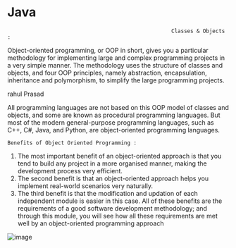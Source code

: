 # Java
                                                        Classes & Objects :

Object-oriented programming, or OOP in short, gives you a particular methodology for implementing large and 
complex programming projects in a very simple manner. The methodology uses the structure of classes and objects, 
and four OOP principles, namely abstraction, encapsulation, inheritance and polymorphism, to simplify the large 
programming projects.

rahul Prasad


All programming languages are not based on this OOP model of classes and objects, and some are known 
as procedural programming languages. But most of the modern general-purpose programming languages, 
such as C++, C#, Java, and Python, are object-oriented programming languages. 

`Benefits of Object Oriented Programming :`
1. The most important benefit of an object-oriented approach is that you tend to build any project in a more 
organised manner, making the development process very efficient.
2. The second benefit is that an object-oriented approach helps you implement real-world scenarios very 
naturally.
3. The third benefit is that the modification and updation of each independent module is easier in this case.
All of these benefits are the requirements of a good software development methodology; and through this module, 
you will see how all these requirements are met well by an object-oriented programming approach
 
![image](https://user-images.githubusercontent.com/109607449/188267517-348fdd75-0c68-4e97-a85a-dec240cdcf68.png)


